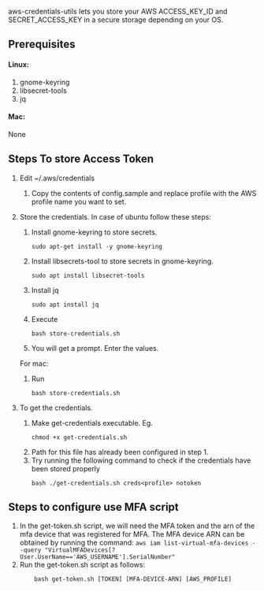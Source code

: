 aws-credentials-utils lets you store your AWS ACCESS_KEY_ID and SECRET_ACCESS_KEY in a secure storage depending on your OS. 

## Prerequisites
#### Linux:
1. gnome-keyring
2. libsecret-tools
3. jq

#### Mac:
None

## Steps To store Access Token 
1. Edit ~/.aws/credentials
   1. Copy the contents of config.sample and replace profile with the AWS profile name you want to set.
2. Store the credentials. 
   In case of ubuntu follow these steps:
    1. Install gnome-keyring to store secrets.
       ```
       sudo apt-get install -y gnome-keyring
       ```
    2. Install libsecrets-tool to store secrets in gnome-keyring.
       ```
       sudo apt install libsecret-tools
       ```
    3. Install jq
       ```
       sudo apt install jq
       ```
    3. Execute
        ```
        bash store-credentials.sh
        ```
    4. You will get a prompt. Enter the values.
    
    For mac:
    1. Run
        ```
        bash store-credentials.sh
        ```

3. To get the credentials.
    1. Make get-credentials executable. Eg.
        ```
        chmod +x get-credentials.sh
        ```
    2. Path for this file has already been configured in step 1.
    3. Try running the following command to check if the credentials have been stored properly
        ```
        bash ./get-credentials.sh creds<profile> notoken
        ```
## Steps to configure use MFA script
1. In the get-token.sh script, we will need the MFA token and the arn of the mfa device that was registered for MFA.
   The MFA device ARN can be obtained by running the command:
       ```
        aws iam list-virtual-mfa-devices --query "VirtualMFADevices[?User.UserName=='AWS_USERNAME'].SerialNumber"
       ```
2. Run the get-token.sh script as follows:
    ```
        bash get-token.sh [TOKEN] [MFA-DEVICE-ARN] [AWS_PROFILE]
    ```

